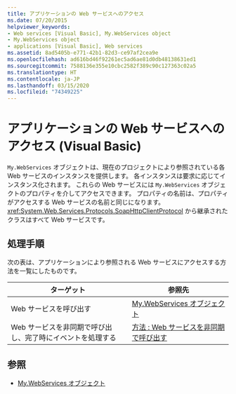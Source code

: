 ```yaml
---
title: アプリケーションの Web サービスへのアクセス
ms.date: 07/20/2015
helpviewer_keywords:
- Web services [Visual Basic], My.WebServices object
- My.WebServices object
- applications [Visual Basic], Web services
ms.assetid: 8ad5405b-e771-42b1-82d3-ce97af2cea9e
ms.openlocfilehash: ad616bd46f92261ec5ad6ae81d0db48138631ed1
ms.sourcegitcommit: 7588136e355e10cbc2582f389c90c127363c02a5
ms.translationtype: HT
ms.contentlocale: ja-JP
ms.lasthandoff: 03/15/2020
ms.locfileid: "74349225"
---
```

# <a name="accessing-application-web-services-visual-basic"></a>アプリケーションの Web サービスへのアクセス (Visual Basic)

`My.WebServices` オブジェクトは、現在のプロジェクトにより参照されている各 Web サービスのインスタンスを提供します。 各インスタンスは要求に応じてインスタンス化されます。 これらの Web サービスには `My.WebServices` オブジェクトのプロパティを介してアクセスできます。 プロパティの名前は、プロパティがアクセスする Web サービスの名前と同じになります。 <xref:System.Web.Services.Protocols.SoapHttpClientProtocol> から継承されたクラスはすべて Web サービスです。

## <a name="tasks"></a>処理手順

次の表は、アプリケーションにより参照される Web サービスにアクセスする方法を一覧にしたものです。

|ターゲット|参照先|
|---|---|
|Web サービスを呼び出す|[My.WebServices オブジェクト](../../../visual-basic/language-reference/objects/my-webservices-object.md)|
|Web サービスを非同期で呼び出し、完了時にイベントを処理する|[方法 : Web サービスを非同期で呼び出す](../../../visual-basic/developing-apps/programming/how-to-call-a-web-service-asynchronously.md)|

## <a name="see-also"></a>参照

- [My.WebServices オブジェクト](../../../visual-basic/language-reference/objects/my-webservices-object.md)
